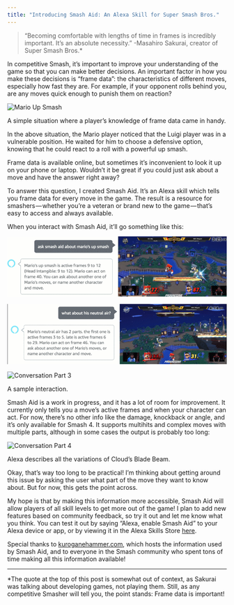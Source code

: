 ```yaml
---
title: "Introducing Smash Aid: An Alexa Skill for Super Smash Bros."
---
```

>“Becoming comfortable with lengths of time in frames is incredibly important. It’s an absolute necessity.”
> -Masahiro Sakurai, creator of Super Smash Bros.*

In competitive Smash, it’s important to improve your understanding of the game so that you can make better decisions. An important factor in how you make these decisions is “frame data”: the characteristics of different moves, especially how fast they are. For example, if your opponent rolls behind you, are any moves quick enough to punish them on reaction?

![Mario Up Smash](/assets/images/2018-08-22-smash-aid/mario-up-smash.gif "Mario Up Smash")
<div class="caption">A simple situation where a player’s knowledge of frame data came in handy.</div>

In the above situation, the Mario player noticed that the Luigi player was in a vulnerable position. He waited for him to choose a defensive option, knowing that he could react to a roll with a powerful up smash.

Frame data is available online, but sometimes it’s inconvenient to look it up on your phone or laptop. Wouldn’t it be great if you could just ask about a move and have the answer right away?

To answer this question, I created Smash Aid. It’s an Alexa skill which tells you frame data for every move in the game. The result is a resource for smashers — whether you’re a veteran or brand new to the game — that’s easy to access and always available.

When you interact with Smash Aid, it’ll go something like this:

![Conversation Part 1](/assets/images/2018-08-22-smash-aid/conv1.gif "Conversation Part 1")

![Conversation Part 2](/assets/images/2018-08-22-smash-aid/conv2.gif "Conversation Part 2")

![Conversation Part 3](/assets/images/2018-08-22-smash-aid/conv3.gif "Conversation Part 3")
<div class="caption">A sample interaction.</div>


Smash Aid is a work in progress, and it has a lot of room for improvement. It currently only tells you a move’s active frames and when your character can act. For now, there’s no other info like the damage, knockback or angle, and it’s only available for Smash 4. It supports multihits and complex moves with multiple parts, although in some cases the output is probably too long:

![Conversation Part 4](/assets/images/2018-08-22-smash-aid/conv4.gif "Conversation Part 4")
<div class="caption">Alexa describes all the variations of Cloud’s Blade Beam.</div>

Okay, that’s way too long to be practical! I’m thinking about getting around this issue by asking the user what part of the move they want to know about. But for now, this gets the point across.

My hope is that by making this information more accessible, Smash Aid will allow players of all skill levels to get more out of the game! I plan to add new features based on community feedback, so try it out and let me know what you think. You can test it out by saying “Alexa, enable Smash Aid” to your Alexa device or app, or by viewing it in the Alexa Skills Store [here](https://www.amazon.com/Lucas-Wonderley-Smash-Aid/dp/B07GB8PJ9F/ref=sr_1_1?s=digital-skills&ie=UTF8&qid=1534534625&sr=1-1).

Special thanks to [kuroganehammer.com](http://kuroganehammer.com), which hosts the information used by Smash Aid, and to everyone in the Smash community who spent tons of time making all this information available!

---

*The quote at the top of this post is somewhat out of context, as Sakurai was talking about developing games, not playing them. Still, as any competitive Smasher will tell you, the point stands: Frame data is important!